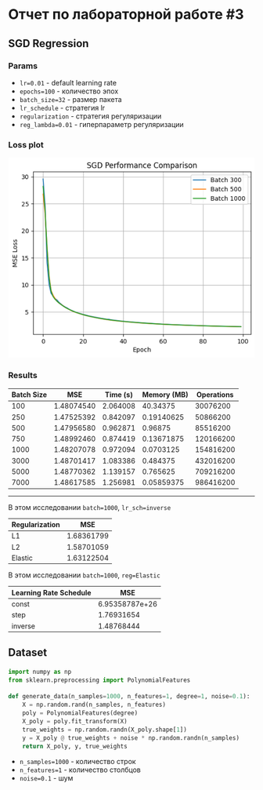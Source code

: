 # Отчет по лабораторной работе #3

## SGD Regression

### Params
- `lr=0.01` - default learning rate
- `epochs=100` - количество эпох
- `batch_size=32` - размер пакета
- `lr_schedule` - стратегия lr
- `regularization` - стратегия регуляризации
- `reg_lambda=0.01` - гиперпараметр регуляризации

### Loss plot

![](../imgs/loss.png)

### Results

| Batch Size | MSE         | Time (s)   | Memory (MB) | Operations  |
|------------|-------------|------------|-------------|-------------|
| 100        | 1.48074540  | 2.064008   | 40.34375    | 30076200    |
| 250        | 1.47525392  | 0.842097   | 0.19140625  | 50866200    |
| 500        | 1.47956580  | 0.962871   | 0.96875     | 85516200    |
| 750        | 1.48992460  | 0.874419   | 0.13671875  | 120166200   |
| 1000       | 1.48207078  | 0.972094   | 0.0703125   | 154816200   |
| 3000       | 1.48701417  | 1.083386   | 0.484375    | 432016200   |
| 5000       | 1.48770362  | 1.139157   | 0.765625    | 709216200   |
| 7000       | 1.48617585  | 1.256981   | 0.05859375  | 986416200   |

---

В этом исследовании `batch=1000`, `lr_sch=inverse`

| Regularization | MSE         |
|----------------|-------------|
| L1             | 1.68361799  |
| L2             | 1.58701059  |
| Elastic        | 1.63122504  |

В этом исследовании `batch=1000`, `reg=Elastic`

| Learning Rate Schedule | MSE          |
|------------------------|--------------|
| const                  | 6.95358787e+26 |
| step                   | 1.76931654   |
| inverse                | 1.48768444   |

## Dataset
```python
import numpy as np
from sklearn.preprocessing import PolynomialFeatures

def generate_data(n_samples=1000, n_features=1, degree=1, noise=0.1):
    X = np.random.rand(n_samples, n_features)
    poly = PolynomialFeatures(degree)
    X_poly = poly.fit_transform(X)
    true_weights = np.random.randn(X_poly.shape[1])
    y = X_poly @ true_weights + noise * np.random.randn(n_samples)
    return X_poly, y, true_weights
```

- `n_samples=1000` - количество строк
- `n_features=1` - количество столбцов
- `noise=0.1` - шум
